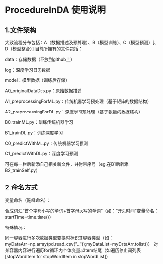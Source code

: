 # ProcedureInDA 使用说明

## 1.文件架构
大致流程分布包括：A（数据描述及预处理）、B（模型训练）、C（模型预测）[、D（模型整合）]
目前所拥有的文件包括：

data：存储数据（不放到github上）

log：深度学习日志数据

model：模型数据（训练后存储）

A0_originalDataDes.py：原始数据描述

A1_preprocessingForML.py：传统机器学习预处理（基于矩阵的数据结构）

A2_preprocessingForDL.py：深度学习预处理（基于张量的数据结构）

B0_trainML.py：训练传统机器学习

B1_trainDL.py：训练深度学习

C0_predictWithML.py：传统机器学习预测

C1_predictWithDL.py：深度学习预测	

可在每一栏后新添自己相关新文件，并附带序号（eg.在B1后新添B2_trainSelf.py）

## 2.命名方式

变量命名（驼峰命名）：

合成词汇“首个字母小写的单词+首字母大写的单词”（如：“开头时间”变量命名：startTime=time.time()）

特殊情况：

  同一容器进行多次数据类型变换时标识其容器类型（如：myDataArr=np.array(pd.read_csv("..."));myDataList=myDataArr.tolist()）
  对某容器内容进行遍历for循环内个体变量以Item结尾（如遍历停止词列表[stopWordItem for stopWordItem in stopWordList]）
 

